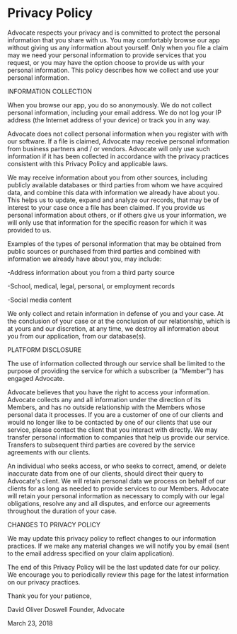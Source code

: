 # Privacy Policy

Advocate respects your privacy and is committed to protect the personal information that you share with us. You may comfortably browse our app without giving us any information about yourself. Only when you file a claim may we need your personal information to provide services that you request, or you may have the option choose to provide us with your personal information. This policy describes how we collect and use your personal information.


INFORMATION COLLECTION

When you browse our app, you do so anonymously. We do not collect personal information, including your email address. We do not log your IP address (the Internet address of your device) or track you in any way.

Advocate does not collect personal information when you register with with our software. If a file is claimed, Advocate may receive personal information from business partners and / or vendors. Advocate will only use such information if it has been collected in accordance with the privacy practices consistent with this Privacy Policy and applicable laws.

We may receive information about you from other sources, including publicly available databases or third parties from whom we have acquired data, and combine this data with information we already have about you. This helps us to update, expand and analyze our records, that may be of interest to your case once a file has been claimed. If you provide us personal information about others, or if others give us your information, we will only use that information for the specific reason for which it was provided to us.

Examples of the types of personal information that may be obtained from public sources or purchased from third parties and combined with information we already have about you, may include:

-Address information about you from a third party source

-School, medical, legal, personal, or employment records

-Social media content

We only collect and retain information in defense of you and your case. At the conclusion of your case or at the conclusion of our relationship, which is at yours and our discretion, at any time, we destroy all information about you from our application, from our database(s).


PLATFORM DISCLOSURE

The use of information collected through our service shall be limited to the purpose of providing the service for which a subscriber (a "Member") has engaged Advocate.

Advocate believes that you have the right to access your information. Advocate collects any and all information under the direction of its Members, and has no outside relationship with the Members whose personal data it processes. If you are a customer of one of our clients and would no longer like to be contacted by one of our clients that use our service, please contact the client that you interact with directly. We may transfer personal information to companies that help us provide our service. Transfers to subsequent third parties are covered by the service agreements with our clients.

An individual who seeks access, or who seeks to correct, amend, or delete inaccurate data from one of our clients, should direct their query to Advocate's client. We will retain personal data we process on behalf of our clients for as long as needed to provide services to our Members. Advocate will retain your personal information as necessary to comply with our legal obligations, resolve any and all disputes, and enforce our agreements throughout the duration of your case.


CHANGES TO PRIVACY POLICY

We may update this privacy policy to reflect changes to our information practices. If we make any material changes we will notify you by email (sent to the email address specified on your claim application).

The end of this Privacy Policy will be the last updated date for our policy. We encourage you to periodically review this page for the latest information on our privacy practices.

Thank you for your patience,

David Oliver Doswell
Founder, Advocate

March 23, 2018
